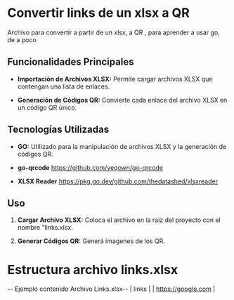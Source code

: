 #  Convertir links de un xlsx a QR

  

Archivo para convertir a partir de un xlsx, a QR , para aprender a usar go, de a poco

  

##  Funcionalidades Principales

  
-  **Importación de Archivos XLSX:** Permite cargar archivos XLSX que contengan una lista de enlaces.

-  **Generación de Códigos QR:** Convierte cada enlace del archivo XLSX en un código QR único.

  

##  Tecnologías Utilizadas

  

-  **GO:** Utilizado para la manipulación de archivos XLSX y la generación de códigos QR.

-  **go-qrcode** https://github.com/yeqown/go-qrcode

-  **XLSX Reader** https://pkg.go.dev/github.com/thedatashed/xlsxreader

  

##  Uso

  

1.  **Cargar Archivo XLSX:** Coloca el archivo en la raiz del proyecto con el nombre "links.xlsx.

2.  **Generar Códigos QR:** Generá imagenes de los QR.

  

#  Estructura archivo links.xlsx
-- Ejemplo contenido Archivo Links.xlsx--
| links |
| https://google.com |